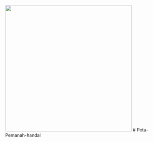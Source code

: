 <img align:right src='https://64.media.tumblr.com/197db606b89e62baf01289a1e7680b67/tumblr_ottghpdP6G1qzweloo1_500.gifv' width='400'>
# Peta-Pemanah-handal


